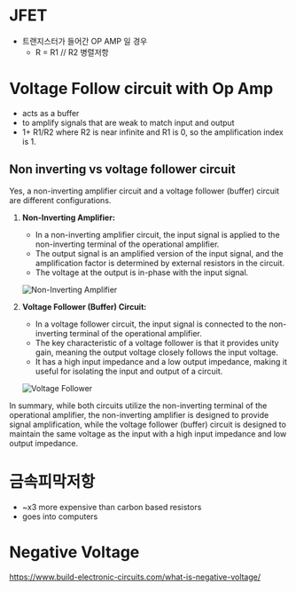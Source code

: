 # JFET
- 트랜지스터가 들어간 OP AMP 일 경우
  - R = R1 // R2 병렬저항

# Voltage Follow circuit with Op Amp
- acts as a buffer
- to amplify signals that are weak to match input and output
- 1+ R1/R2 where R2 is near infinite and R1 is 0, so the amplification index is 1.

## Non inverting vs voltage follower circuit
Yes, a non-inverting amplifier circuit and a voltage follower (buffer) circuit are different configurations.

1. **Non-Inverting Amplifier:**
   - In a non-inverting amplifier circuit, the input signal is applied to the non-inverting terminal of the operational amplifier.
   - The output signal is an amplified version of the input signal, and the amplification factor is determined by external resistors in the circuit.
   - The voltage at the output is in-phase with the input signal.

   ![Non-Inverting Amplifier](https://upload.wikimedia.org/wikipedia/commons/thumb/2/2b/Op-Amp_Non-Inverting_Amplifier.svg/500px-Op-Amp_Non-Inverting_Amplifier.svg.png)

2. **Voltage Follower (Buffer) Circuit:**
   - In a voltage follower circuit, the input signal is connected to the non-inverting terminal of the operational amplifier.
   - The key characteristic of a voltage follower is that it provides unity gain, meaning the output voltage closely follows the input voltage.
   - It has a high input impedance and a low output impedance, making it useful for isolating the input and output of a circuit.

   ![Voltage Follower](https://upload.wikimedia.org/wikipedia/commons/thumb/e/e1/Op-Amp_Voltage_Follower.svg/500px-Op-Amp_Voltage_Follower.svg.png)

In summary, while both circuits utilize the non-inverting terminal of the operational amplifier, the non-inverting amplifier is designed to provide signal amplification, while the voltage follower (buffer) circuit is designed to maintain the same voltage as the input with a high input impedance and low output impedance.

# 금속피막저항
- ~x3 more expensive than carbon based resistors
- goes into computers


# Negative Voltage
https://www.build-electronic-circuits.com/what-is-negative-voltage/